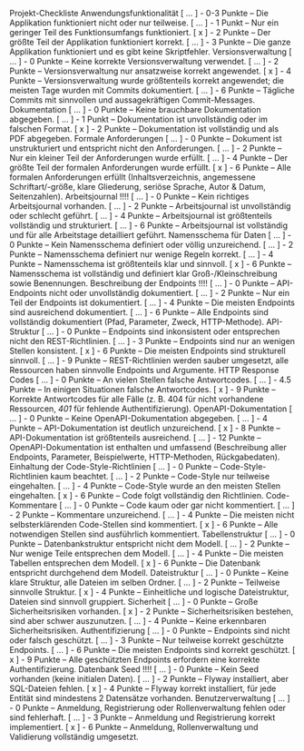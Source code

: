 Projekt-Checkliste
Anwendungsfunktionalität
[ … ] - 0-3 Punkte – Die Applikation funktioniert nicht oder nur teilweise.
[ … ] - 1 Punkt – Nur ein geringer Teil des Funktionsumfangs funktioniert.
[ x ] - 2 Punkte – Der größte Teil der Applikation funktioniert korrekt.
[ … ] - 3 Punkte – Die ganze Applikation funktioniert und es gibt keine Skriptfehler.
Versionsverwaltung
[ … ] - 0 Punkte – Keine korrekte Versionsverwaltung verwendet.
[ … ] - 2 Punkte – Versionsverwaltung nur ansatzweise korrekt angewendet.
[ x ] - 4 Punkte – Versionsverwaltung wurde größtenteils korrekt angewendet; die meisten Tage wurden mit Commits dokumentiert.
[ … ] - 6 Punkte – Tägliche Commits mit sinnvollen und aussagekräftigen Commit-Messages.
Dokumentation
[ … ] - 0 Punkte – Keine brauchbare Dokumentation abgegeben.
[ … ] - 1 Punkt – Dokumentation ist unvollständig oder im falschen Format.
[ x ] - 2 Punkte – Dokumentation ist vollständig und als PDF abgegeben.
Formale Anforderungen
[ … ] - 0 Punkte – Dokument ist unstrukturiert und entspricht nicht den Anforderungen.
[ … ] - 2 Punkte – Nur ein kleiner Teil der Anforderungen wurde erfüllt.
[ … ] - 4 Punkte – Der größte Teil der formalen Anforderungen wurde erfüllt.
[ x ] - 6 Punkte – Alle formalen Anforderungen erfüllt (Inhaltsverzeichnis, angemessene Schriftart/-größe, klare Gliederung, seriöse Sprache, Autor & Datum, Seitenzahlen).
Arbeitsjournal !!!!
[ … ] - 0 Punkte – Kein richtiges Arbeitsjournal vorhanden.
[ … ] - 2 Punkte – Arbeitsjournal ist unvollständig oder schlecht geführt.
[ … ] - 4 Punkte – Arbeitsjournal ist größtenteils vollständig und strukturiert.
[ … ] - 6 Punkte – Arbeitsjournal ist vollständig und für alle Arbeitstage detailliert geführt.
Namensschema für Daten
[ … ] - 0 Punkte – Kein Namensschema definiert oder völlig unzureichend.
[ … ] - 2 Punkte – Namensschema definiert nur wenige Regeln korrekt.
[ … ] - 4 Punkte – Namensschema ist größtenteils klar und sinnvoll.
[ x ] - 6 Punkte – Namensschema ist vollständig und definiert klar Groß-/Kleinschreibung sowie Benennungen.
Beschreibung der Endpoints !!!!
[ … ] - 0 Punkte – API-Endpoints nicht oder unvollständig dokumentiert.
[ … ] - 2 Punkte – Nur ein Teil der Endpoints ist dokumentiert.
[ … ] - 4 Punkte – Die meisten Endpoints sind ausreichend dokumentiert.
[ … ] - 6 Punkte – Alle Endpoints sind vollständig dokumentiert (Pfad, Parameter, Zweck, HTTP-Methode).
API-Struktur
[ … ] - 0 Punkte – Endpoints sind inkonsistent oder entsprechen nicht den REST-Richtlinien.
[ … ] - 3 Punkte – Endpoints sind nur an wenigen Stellen konsistent.
[ x ] - 6 Punkte – Die meisten Endpoints sind strukturell sinnvoll.
[ … ] - 9 Punkte – REST-Richtlinien werden sauber umgesetzt, alle Ressourcen haben sinnvolle Endpoints und Argumente.
HTTP Response Codes
[ … ] - 0 Punkte – An vielen Stellen falsche Antwortcodes.
[ … ] - 4.5 Punkte – In einigen Situationen falsche Antwortcodes.
[ x ] - 9 Punkte – Korrekte Antwortcodes für alle Fälle (z. B. 404 für nicht vorhandene Ressourcen, *401* für fehlende Authentifizierung).
OpenAPI-Dokumentation
[ … ] - 0 Punkte – Keine OpenAPI-Dokumentation abgegeben.
[ … ] - 4 Punkte – API-Dokumentation ist deutlich unzureichend.
[ x ] - 8 Punkte – API-Dokumentation ist größtenteils ausreichend.
[ ... ] - 12 Punkte – OpenAPI-Dokumentation ist enthalten und umfassend (Beschreibung aller Endpoints, Parameter, Beispielwerte, HTTP-Methoden, Rückgabedaten).
Einhaltung der Code-Style-Richtlinien
[ … ] - 0 Punkte – Code-Style-Richtlinien kaum beachtet.
[ … ] - 2 Punkte – Code-Style nur teilweise eingehalten.
[ … ] - 4 Punkte – Code-Style wurde an den meisten Stellen eingehalten.
[ x ] - 6 Punkte – Code folgt vollständig den Richtlinien.
Code-Kommentare
[ … ] - 0 Punkte – Code kaum oder gar nicht kommentiert.
[ … ] - 2 Punkte – Kommentare unzureichend.
[ … ] - 4 Punkte – Die meisten nicht selbsterklärenden Code-Stellen sind kommentiert.
[ x ] - 6 Punkte – Alle notwendigen Stellen sind ausführlich kommentiert.
Tabellenstruktur
[ … ] - 0 Punkte – Datenbankstruktur entspricht nicht dem Modell.
[ … ] - 2 Punkte – Nur wenige Teile entsprechen dem Modell.
[ … ] - 4 Punkte – Die meisten Tabellen entsprechen dem Modell.
[ x ] - 6 Punkte – Die Datenbank entspricht durchgehend dem Modell.
Dateistruktur
[ … ] - 0 Punkte – Keine klare Struktur, alle Dateien im selben Ordner.
[ … ] - 2 Punkte – Teilweise sinnvolle Struktur.
[ x ] - 4 Punkte – Einheitliche und logische Dateistruktur, Dateien sind sinnvoll gruppiert.
Sicherheit
[ … ] - 0 Punkte – Große Sicherheitsrisiken vorhanden.
[ x ] - 2 Punkte – Sicherheitsrisiken bestehen, sind aber schwer auszunutzen.
[ … ] - 4 Punkte – Keine erkennbaren Sicherheitsrisiken.
Authentifizierung
[ … ] - 0 Punkte – Endpoints sind nicht oder falsch geschützt.
[ … ] - 3 Punkte – Nur teilweise korrekt geschützte Endpoints.
[ … ] - 6 Punkte – Die meisten Endpoints sind korrekt geschützt.
[ x ] - 9 Punkte – Alle geschützten Endpoints erfordern eine korrekte Authentifizierung.
Datenbank Seed !!!!
[ … ] - 0 Punkte – Kein Seed vorhanden (keine initialen Daten).
[ … ] - 2 Punkte – Flyway installiert, aber SQL-Dateien fehlen.
[ x ] - 4 Punkte – Flyway korrekt installiert, für jede Entität sind mindestens 2 Datensätze vorhanden.
Benutzerverwaltung
[ … ] - 0 Punkte – Anmeldung, Registrierung oder Rollenverwaltung fehlen oder sind fehlerhaft.
[ … ] - 3 Punkte – Anmeldung und Registrierung korrekt implementiert.
[ x ] - 6 Punkte – Anmeldung, Rollenverwaltung und Validierung vollständig umgesetzt.